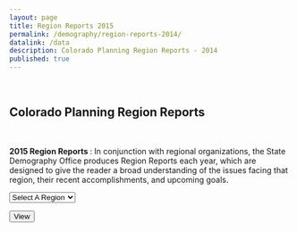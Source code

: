 ```yaml
---
layout: page
title: Region Reports 2015
permalink: /demography/region-reports-2014/
datalink: /data
description: Colorado Planning Region Reports - 2014
published: true
---
```


<br />

## Colorado Planning Region Reports

<br />

<p><strong>2015 Region Reports </strong>: In conjunction with regional organizations, the State Demography Office produces Region Reports each year, which are designed to give the reader a broad understanding of the issues facing that region, their recent accomplishments, and upcoming goals.</p>

<select id="regrpt" size="1">
<option value="" selected="selected">Select A Region</option>
<option value="https://drive.google.com/uc?export=download&id=0ByjImPUKASTTLVFRTDBzN3h6MW8">Region 1</option>
<option value="https://drive.google.com/uc?export=download&id=0ByjImPUKASTTSnRfTHVROGc3Y00">Region 2</option>
<option value="https://drive.google.com/uc?export=download&id=0ByjImPUKASTTQmJQSGNfT0duNFE">Region 3</option>
<option value="https://drive.google.com/uc?export=download&id=0ByjImPUKASTTN0JVOTRBdkhjTEE">Region 4</option>
<option value="https://drive.google.com/uc?export=download&id=0ByjImPUKASTTTm9rdFVnSHZVV0k">Region 5</option>
<option value="https://drive.google.com/uc?export=download&id=0ByjImPUKASTTR3RDcU1SeS15MFU">Region 6</option>
<option value="https://drive.google.com/uc?export=download&id=0ByjImPUKASTTbGlYQ0dnTXJ1Mjg">Region 7</option>
<option value="https://drive.google.com/uc?export=download&id=0ByjImPUKASTTY0JvblM2M3VLV1k">Region 8</option>
<option value="https://drive.google.com/uc?export=download&id=0ByjImPUKASTTQ0lBZWFaVFNISkk">Region 9</option>
<option value="https://drive.google.com/uc?export=download&id=0ByjImPUKASTTVWE5TWVIX2poZFU">Region 10</option>
<option value="https://drive.google.com/uc?export=download&id=0ByjImPUKASTTRklHSnE1cTBpLWs">Region 11</option>
<option value="https://drive.google.com/uc?export=download&id=0ByjImPUKASTTMXZ4MnI4bTBnQmc">Region 12</option>
<option value="https://drive.google.com/uc?export=download&id=0ByjImPUKASTTZ1lLMTA0SFBXLUk">Region 13</option>
<option value="https://drive.google.com/uc?export=download&id=0ByjImPUKASTTQzdMY2NrdmlVSU0">Region 14</option>
</select>
<p><input id="rr_submit" type="submit" value="View" /></p>

<script>

document.getElementById('rr_submit').addEventListener('click', function(){

  var sel = document.getElementById('regrpt');

  if (sel.options[sel.selectedIndex].value !== '') {
    var selectedreport = sel.options[sel.selectedIndex].value;
    window.open(selectedreport,'_blank');
  }

});


</script>
